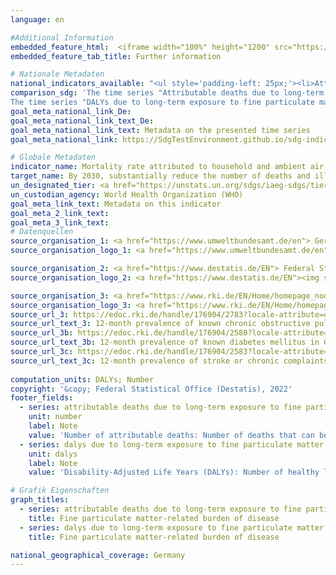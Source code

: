 ```yaml
---
language: en

#Additional Information
embedded_feature_html:  <iframe width="100%" height="1200" src="https://sdgtestenvironment.github.io/sdg-indicators/public/AddInfos/en/3.9.1.pdf" frameborder="0" allowFullScreen="true"></iframe>
embedded_feature_tab_title: Further information    

# Nationale Metadaten    
national_indicators_available: "<ul style='padding-left: 25px;'><li>Attributable deaths due to long-term exposure to fine particulate matter (PM₂.₅) in the population aged 25 years and older</li> <li> DALYs due to long-term exposure to fine particulate matter (PM₂.₅) in the population aged 25 years and older</li></ul>"    
comparison_sdg: 'The time series "Attributable deaths due to long-term exposure to fine particulate matter (PM₂.₅) in the population aged 25 years and older" is compliant to the global metadata.
The time series "DALYs due to long-term exposure to fine particulate matter (PM₂.₅) in the population aged 25 years and older" is not compliant with the global metadata, but provides additional information.'    
goal_meta_national_link_De:
goal_meta_national_link_text_De:
goal_meta_national_link_text: Metadata on the presented time series
goal_meta_national_link: https://SdgTestEnvironment.github.io/sdg-indicators/public/Meta/3.9.1.pdf    

# Globale Metadaten    
indicator_name: Mortality rate attributed to household and ambient air pollution    
target_name: By 2030, substantially reduce the number of deaths and illnesses from hazardous chemicals and air, water and soil pollution and contamination    
un_designated_tier: <a href="https://unstats.un.org/sdgs/iaeg-sdgs/tier-classification/" title="Click here for more information on the UN tier classification."  target="_blank">Tier I</a>    
un_custodian_agency: World Health Organization (WHO)    
goal_meta_link_text: Metadata on this indicator    
goal_meta_2_link_text:     
goal_meta_3_link_text:         
# Datenquellen
source_organisation_1: <a href="https://www.umweltbundesamt.de/en"> German Environment Agency </a>
source_organisation_logo_1: <a href="https://www.umweltbundesamt.de/en"><img src="https://g205sdgs.github.io/sdg-indicators/public/OrgImgEn/uba.png" alt="Logo uba" style="height:60px; width:148px"/></a>

source_organisation_2: <a href="https://www.destatis.de/EN"> Federal Statistical Office (Destatis) </a>
source_organisation_logo_2: <a href="https://www.destatis.de/EN"><img src="https://g205sdgs.github.io/sdg-indicators/public/OrgImgEn/destatis.png" alt="Logo destatis" style="height:60px; width:148px"/></a>

source_organisation_3: <a href="https://www.rki.de/EN/Home/homepage_node.html"> Robert Koch Institute </a>
source_organisation_logo_3: <a href="https://www.rki.de/EN/Home/homepage_node.html"><img src="https://g205sdgs.github.io/sdg-indicators/public/OrgImgEn/rki.png" alt="Logo rki" style="height:60px; width:148px"/></a>
source_url_3: https://edoc.rki.de/handle/176904/2783?locale-attribute=en
source_url_text_3: 12-month prevalence of known chronic obstructive pulmonary disease (COPD) in Germany (only available in German)
source_url_3b: https://edoc.rki.de/handle/176904/2580?locale-attribute=en
source_url_text_3b: 12-month prevalence of known diabetes mellitus in Germany (only available in German)
source_url_3c: https://edoc.rki.de/handle/176904/2583?locale-attribute=en
source_url_text_3c: 12-month prevalence of stroke or chronic complaints resulting from stroke in Germany (only available in German)
    
computation_units: DALYs; Number    
copyright: '&copy; Federal Statistical Office (Destatis), 2022'    
footer_fields:
  - series: attributable deaths due to long-term exposure to fine particulate matter (pm2.5) in the population aged 25 years and older
    unit: number
    label: Note
    value: 'Number of attributable deaths: Number of deaths that can be statistically due to long-term exposure to fine particulate matter (PM₂.₅).'
  - series: dalys due to long-term exposure to fine particulate matter (pm2.5) in the population aged 25 years and older
    unit: dalys
    label: Note
    value: 'Disability-Adjusted Life Years (DALYs): Number of healthy life years lost due to death and morbidity caused by diseases that can be statistically due to long-term exposure to fine particulate matter (PM₂.₅).'    

# Grafik Eigenschaften    
graph_titles:
  - series: attributable deaths due to long-term exposure to fine particulate matter (pm2.5) in the population aged 25 years and older
    title: Fine particulate matter-related burden of disease
  - series: dalys due to long-term exposure to fine particulate matter (pm2.5) in the population aged 25 years and older
    title: Fine particulate matter-related burden of disease    

national_geographical_coverage: Germany    
---
```


<span></span>